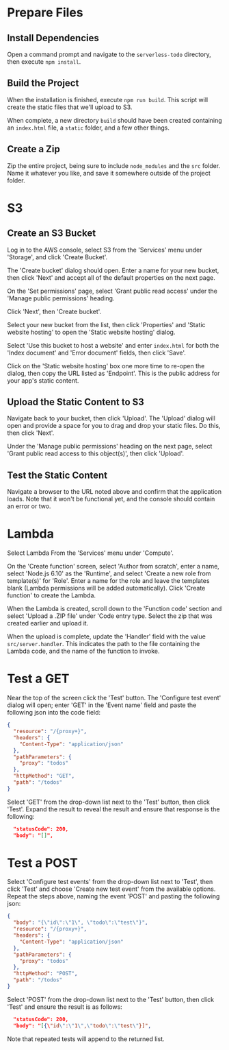 # Prepare Files

## Install Dependencies

Open a command prompt and navigate to the `serverless-todo` directory, then execute `npm install`.

## Build the Project

When the installation is finished, execute `npm run build`.  This script will create the static files that we'll upload to S3.

When complete, a new directory `build` should have been created containing an `index.html` file, a `static` folder, and a few other things.

## Create a Zip

Zip the entire project, being sure to include `node_modules` and the `src` folder.  Name it whatever you like, and save it somewhere outside of the project folder.

# S3
## Create an S3 Bucket

Log in to the AWS console, select S3 from the 'Services' menu under 'Storage', and click 'Create Bucket'.

The 'Create bucket' dialog should open.  Enter a name for your new bucket, then click 'Next' and accept all of the default properties on the next page.  

On the 'Set permissions' page, select 'Grant public read access' under the 'Manage public permissions' heading.

Click 'Next', then 'Create bucket'.

Select your new bucket from the list, then click 'Properties' and 'Static website hosting' to open the 'Static website hosting' dialog.

Select 'Use this bucket to host a website' and enter `index.html` for both the 'Index document' and 'Error document' fields, then click 'Save'.

Click on the 'Static website hosting' box one more time to re-open the dialog, then copy the URL listed as 'Endpoint'.  This is the public address for your app's static content.

## Upload the Static Content to S3

Navigate back to your bucket, then click 'Upload'.  The 'Upload' dialog will open and provide a space for you to drag and drop your static files.  Do this, then click 'Next'.

Under the 'Manage public permissions' heading on the next page, select 'Grant public read access to this object(s)', then click 'Upload'.

## Test the Static Content

Navigate a browser to the URL noted above and confirm that the application loads.  Note that it won't be functional yet, and the console should contain an error or two.

# Lambda

Select Lambda From the 'Services' menu under 'Compute'.

On the 'Create function' screen, select 'Author from scratch', enter a name, select 'Node.js 6.10' as the 'Runtime', and select 'Create a new role from template(s)' for 'Role'.  Enter a name for the role and leave the templates blank (Lambda permissions will be added automatically).  Click 'Create function' to create the Lambda.

When the Lambda is created, scroll down to the 'Function code' section and select 'Upload a .ZIP file' under 'Code entry type.  Select the zip that was created earlier and upload it.

When the upload is complete, update the 'Handler' field with the value `src/server.handler`.  This indicates the path to the file containing the Lambda code, and the name of the function to invoke.

# Test a GET

Near the top of the screen click the 'Test' button.  The 'Configure test event' dialog will open; enter 'GET' in the 'Event name' field and paste the following json into the code field:

```json
{
  "resource": "/{proxy+}",
  "headers": {
    "Content-Type": "application/json"
  },
  "pathParameters": {
    "proxy": "todos"
  },
  "httpMethod": "GET",
  "path": "/todos"
}
```

Select 'GET' from the drop-down list next to the 'Test' button, then click 'Test'.  Expand the result to reveal the result and ensure that response is the following:

```json
  "statusCode": 200,
  "body": "[]",
```

# Test a POST

Select 'Configure test events' from the drop-down list next to 'Test', then click 'Test' and choose 'Create new test event' from the available options.  Repeat the steps above, naming the event 'POST' and pasting the following json:

```json
{
  "body": "{\"id\":\"1\", \"todo\":\"test\"}",
  "resource": "/{proxy+}",
  "headers": {
    "Content-Type": "application/json"
  },
  "pathParameters": {
    "proxy": "todos"
  },
  "httpMethod": "POST",
  "path": "/todos"
}
```

Select 'POST' from the drop-down list next to the 'Test' button, then click 'Test' and ensure the result is as follows: 

```json
  "statusCode": 200,
  "body": "[{\"id\":\"1\",\"todo\":\"test\"}]",
```

Note that repeated tests will append to the returned list.